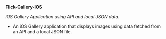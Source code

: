 **Flick-Gallery-IOS**

*iOS Gallery Application using API and local JSON data.*
- An iOS Gallery application that displays images using data fetched from an API and a local JSON file.
